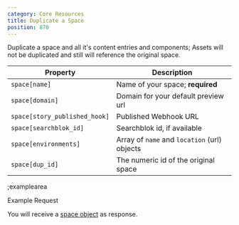 ```yaml
---
category: Core Resources
title: Duplicate a Space
position: 870
---
```


Duplicate a space and all it's content entries and components; Assets will not be duplicated and still will reference the original space.

| Property | Description |
|---|---|
| `space[name]` | Name of your space; **required** |
| `space[domain]` | Domain for your default preview url |
| `space[story_published_hook]` | Published Webhook URL |
| `space[searchblok_id]` | Searchblok id, if available |
| `space[environments]` | Array of `name` and `location` (url) objects |
| `space[dup_id]` | The numeric id of the original space |

;examplearea

Example Request

<RequestExample url="https://mapi.storyblok.com/v1/spaces/" httpMethod="POST" :requestObject='{"space":{"name":"Example Space", "dup_id":12422}}'></RequestExample>

You will receive a [space object](#core-resources/spaces/the-space-object) as response.
